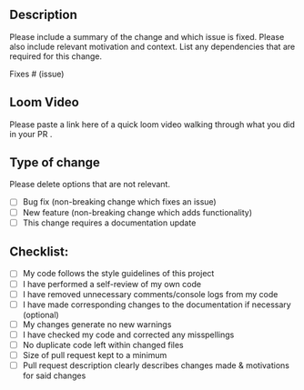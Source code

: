 ## Description

Please include a summary of the change and which issue is fixed. Please also include relevant motivation and context. List any dependencies that are required for this change.

Fixes # (issue)

## Loom Video

Please paste a link here of a quick loom video walking through what you did in your PR .

## Type of change

Please delete options that are not relevant.

- [ ] Bug fix (non-breaking change which fixes an issue)
- [ ] New feature (non-breaking change which adds functionality)
- [ ] This change requires a documentation update

## Checklist:

- [ ] My code follows the style guidelines of this project
- [ ] I have performed a self-review of my own code
- [ ] I have removed unnecessary comments/console logs from my code
- [ ] I have made corresponding changes to the documentation if necessary (optional)
- [ ] My changes generate no new warnings
- [ ] I have checked my code and corrected any misspellings
- [ ] No duplicate code left within changed files
- [ ] Size of pull request kept to a minimum
- [ ] Pull request description clearly describes changes made & motivations for said changes
